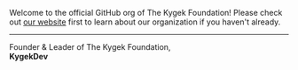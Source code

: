 Welcome to the official GitHub org of The Kygek Foundation! Please check out [our website](https://foundation.kygek.team) first to learn about our organization if you haven't already.

---

Founder & Leader of The Kygek Foundation,\
**KygekDev**
